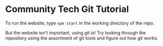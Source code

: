 # Community Tech Git Tutorial

To run the website, type `npm start` in the working directory of the repo.

But the website isn't important, using git is! Try looking through the repository using the assortment of git tools and figure out how git works.